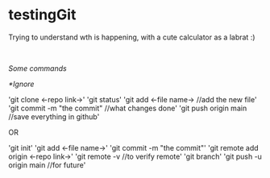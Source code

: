 # testingGit
Trying to understand wth is happening, with a cute calculator as a labrat :)

<br>


_Some commands_  

_*Ignore_

'git clone <-repo link->'
'git status' 
'git add <-file name-> //add the new file'
'git commit -m "the commit" //what changes done'
'git push origin main //save everything in github'

OR

'git init'
'git add <-file name->'
'git commit -m "the commit"'
'git remote add origin <-repo link->'
'git remote -v //to verify remote'
'git branch'
'git push -u origin main //for future'
